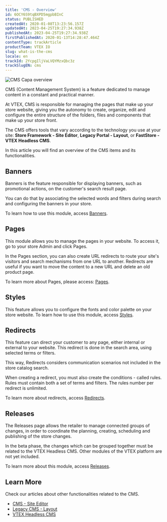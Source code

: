 ```yaml
---
title: 'CMS - Overview'
id: 6OCY6S9tqBXPD5mgpbBInC
status: PUBLISHED
createdAt: 2020-01-08T13:23:56.157Z
updatedAt: 2023-04-25T19:27:34.938Z
publishedAt: 2023-04-25T19:27:34.938Z
firstPublishedAt: 2020-01-13T14:28:47.464Z
contentType: trackArticle
productTeam: VTEX IO
slug: what-is-the-cms
locale: en
trackId: 2YcpgIljVaLVQYMzxQbc3z
trackSlugEN: cms
---
```


![CMS Capa overview](https://images.ctfassets.net/alneenqid6w5/5FaFzk5z2vdyWIKl5AlCby/19a53d3f1e02f7f01e1a4a6250da2b20/CAPA_OVERVIEW_CMS.png)

CMS (Content Management System) is a feature dedicated to manage content in a constant and practical manner.

At VTEX, CMS is responsible for managing the pages that make up your store website, giving you the autonomy to create, organize, edit and configure the entire structure of the folders, files and components that make up your store front.

The CMS offers tools that vary according to the technology you use at your site: **Store Framework - Site Editor**, **Legacy Portal - Layout**, or **FastStore - VTEX Headless CMS**.

In this article you will find an overview of the CMS items and its functionalities.

## Banners
Banners is the feature responsible for displaying banners, such as promotional actions, on the customer's search result page. 

You can do that by associating the selected words and filters during search and configuring the banners in your store.

To learn how to use this module, access [Banners](https://help.vtex.com/en/v4/docs/banners--51nNoJABZ5NtvJQCucCXCy).
## Pages
This module allows you to manage the pages in your website. To access it, go to your store Admin and click Pages. 

In the Pages section, you can also create URL redirects to route your site's visitors and search mechanisms from one URL to another. Redirects are useful if you want to move the content to a new URL and delete an old product page.

To learn more about Pages, please access: [Pages](https://help.vtex.com/en/v4/docs/pages--48STFcQr3EZGb2X5jvg1WN).
## Styles
This feature allows you to configure the fonts and color palette on your store website. 
To learn how to use this module, access [Styles](https://help.vtex.com/en/v4/docs/stylesCMS--5rl2OAFril2ByEVzeFOAUI).
## Redirects
This feature can direct your customer to any page, either internal or external to your website. This redirect is done in the search area, using selected terms or filters. 

This way, Redirects considers communication scenarios not included in the store catalog search.

When creating a redirect, you must also create the conditions - called rules. Rules must contain both a set of terms and filters. The rules number per redirect is unlimited.

To learn more about redirects, access [Redirects](https://help.vtex.com/en/v4/docs/cms-redirects--3LUIUmXYvaB5vzf83Ts8jE).
## Releases
The Releases page allows the retailer to manage connected groups of changes, in order to coordinate the planning, creating, scheduling and publishing of the store changes.

In the beta phase, the changes which can be grouped together must be related to the VTEX Headless CMS. Other modules of the VTEX platform are not yet included.

To learn more about this module, access [Releases](https://help.vtex.com/en/tutorial/modulo-lancamentos-beta--n2tN0WX5I6MJMbrJrS0Kb).
## Learn More
Check our articles about other functionalities related to the CMS.
 - [CMS - Site Editor](https://help.vtex.com/en/tutorial/site-editor-visao-geral--299Dbeb9mFczUTyNQ9xPe1)
 - [Legacy CMS - Layout](https://help.vtex.com/en/tutorial/what-is-cms-layout--EmO8u2WBj2W4MUQCS8262)
 - [VTEX Headless CMS](https://help.vtex.com/en/tutorial/managing-pages-beta--3DO6rBhZ1p3zndnFu5BgRt)

